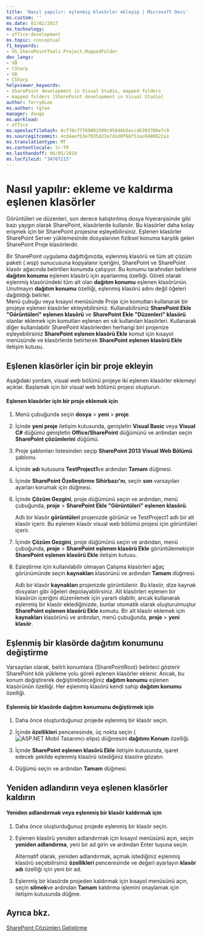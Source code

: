 ```yaml
---
title: 'Nasıl yapılır: eşlenmiş klasörler ekleyip | Microsoft Docs'
ms.custom: ''
ms.date: 02/02/2017
ms.technology:
- office-development
ms.topic: conceptual
f1_keywords:
- VS.SharePointTools.Project.MappedFolder
dev_langs:
- VB
- CSharp
- VB
- CSharp
helpviewer_keywords:
- SharePoint development in Visual Studio, mapped folders
- mapped folders [SharePoint development in Visual Studio]
author: TerryGLee
ms.author: tglee
manager: douge
ms.workload:
- office
ms.openlocfilehash: 8cf70cf7f69091590c950d6b5eccd6393708e7c9
ms.sourcegitcommit: 4cd4aef53e7035d23e7d1d0f66f51ac8480622a1
ms.translationtype: MT
ms.contentlocale: tr-TR
ms.lasthandoff: 06/05/2018
ms.locfileid: "34767215"
---
```

# <a name="how-to-add-and-remove-mapped-folders"></a>Nasıl yapılır: ekleme ve kaldırma eşlenen klasörler
  Görüntüleri ve düzenleri, son derece katıştırılmış dosya hiyerarşisinde gibi bazı yaygın olarak SharePoint, klasörlerde kullanılır. Bu klasörler daha kolay erişmek için bir SharePoint projesine eşleyebilirsiniz. Eşlenen klasörler SharePoint Server yüklemesinde dosyalarının fiziksel konuma karşılık gelen SharePoint Proje klasörlerdir.  
  
 Bir SharePoint uygulama dağıttığınızda, eşlenmiş klasörü ve tüm alt çözüm paketi (.wsp) sunucusuna kopyalanır içeriğini, SharePoint ve SharePoint klasör ağacında belirtilen konumda çalışıyor. Bu konumu tarafından belirlenir **dağıtım konumu** eşlenen klasörü için ayarlanmış özelliği. Göreli olarak eşlenmiş klasöründeki tüm alt olan **dağıtım konumu** eşlenen klasörünün. Unutmayın **dağıtım konumu** özelliği, eşlenmiş klasörü adını değil öğeleri dağıtıldığı belirler.  
 Menü çubuğu veya kısayol menüsünde Proje için komutları kullanarak bir projeye eşlenen klasörler ekleyebilirsiniz. Kullanabilirsiniz **SharePoint Ekle "Görüntüleri" eşlenen klasörü** ve **SharePoint Ekle "Düzenleri" klasörü** olanlar eklemek için komutları eşlenen en sık kullanılan klasörleri. Kullanarak diğer kullanılabilir SharePoint klasörlerden herhangi biri projenize eşleyebilirsiniz **SharePoint eşlenen klasörü Ekle** komut için kısayol menüsünde ve klasörlerde belirterek **SharePoint eşlenen klasörü Ekle** iletişim kutusu.  
  
## <a name="add-mapped-folders-to-a-project"></a>Eşlenen klasörler için bir proje ekleyin  
 Aşağıdaki yordam, visual web bölümü projeye iki eşlenen klasörler eklemeyi açıklar. Başlamak için bir visual web bölümü projesi oluşturun.  
  
#### <a name="to-add-mapped-folders-to-a-project"></a>Eşlenen klasörler için bir proje eklemek için  
  
1.  Menü çubuğunda seçin **dosya** > **yeni** > **proje**.  
  
2.  İçinde **yeni proje** iletişim kutusunda, genişletin **Visual Basic** veya **Visual C#** düğümü genişletin **Office/SharePoint** düğümünü ve ardından seçin **SharePoint çözümlerini** düğümü.  
  
3.  Proje şablonları listesinden seçip **SharePoint 2013 Visual Web Bölümü** şablonu.  
  
4.  İçinde **adı** kutusuna **TestProject1**ve ardından **Tamam** düğmesi.  
  
5.  İçinde **SharePoint Özelleştirme Sihirbazı'nı**, seçin **son** varsayılan ayarları korumak için düğmesi.  
  
6.  İçinde **Çözüm Gezgini**, proje düğümünü seçin ve ardından, menü çubuğunda, **proje** > **SharePoint Ekle "Görüntüleri" eşlenen klasörü**.  
  
     Adlı bir klasör **görüntüleri** projenizde görünür ve TestProject1 adlı bir alt klasör içerir. Bu eşlenen klasör visual web bölümü projesi için görüntüleri içerir.  
  
7.  İçinde **Çözüm Gezgini**, proje düğümünü seçin ve ardından, menü çubuğunda, **proje** > **SharePoint eşlenen klasörü Ekle** görüntülemekiçin **SharePoint eşlenen klasörü Ekle** iletişim kutusu.  
  
8.  Eşleştirme için kullanılabilir olmayan Çalışma klasörleri ağaç görünümünde seçin **kaynakları** klasörünü ve ardından **Tamam** düğmesi.  
  
     Adlı bir klasör **kaynakları** projenizde görüntülenir. Bu klasör, dize kaynak dosyaları gibi öğeleri depolayabilirsiniz. Alt klasörleri eşlenen bir klasörün içeriğini düzenlemek için yararlı olabilir, ancak kullanarak eşlenmiş bir klasör eklediğinizde, bunlar otomatik olarak oluşturulmuştur **SharePoint eşlenen klasörü Ekle** komutu. Bir alt klasör eklemek için **kaynakları** klasörünü ve ardından, menü çubuğunda, **proje** > **yeni klasör**.  
  
## <a name="change-the-deployment-location-of-a-mapped-folder"></a>Eşlenmiş bir klasörde dağıtım konumunu değiştirme  
 Varsayılan olarak, belirli konumlara {SharePointRoot} belirteci gösterir SharePoint kök yükleme yolu göreli eşlenen klasörler eklenir. Ancak, bu konum değiştirerek değiştirebileceğiniz **dağıtım konumu** eşlenen klasörünün özelliği. Her eşlenmiş klasörü kendi sahip **dağıtım konumu** özelliği.  
  
#### <a name="to-change-the-deployment-location-of-a-mapped-folder"></a>Eşlenmiş bir klasörde dağıtım konumunu değiştirmek için  
  
1.  Daha önce oluşturduğunuz projede eşlenmiş bir klasör seçin.  
  
2.  İçinde **özellikleri** penceresinde, üç nokta seçin (![ASP.NET Mobil Tasarımcı elips](../sharepoint/media/mwellipsis.gif "ASP.NET Mobil Tasarımcı elips")) düğmesini **dağıtımı Konum** özelliği.  
  
3.  İçinde **SharePoint eşlenen klasörü Ekle** iletişim kutusunda, işaret edecek şekilde eşlenmiş klasörü istediğiniz klasöre gözatın.  
  
4.  Düğümü seçin ve ardından **Tamam** düğmesi.  
  
## <a name="rename-or-remove-mapped-folders"></a>Yeniden adlandırın veya eşlenen klasörler kaldırın  
  
#### <a name="to-rename-or-remove-a-mapped-folder"></a>Yeniden adlandırmak veya eşlenmiş bir klasör kaldırmak için  
  
1.  Daha önce oluşturduğunuz projede eşlenmiş bir klasör seçin.  
  
2.  Eşlenen klasörü yeniden adlandırmak için kısayol menüsünü açın, seçin **yeniden adlandırma**, yeni bir ad girin ve ardından Enter tuşuna seçin.  
  
     Alternatif olarak, yeniden adlandırmak, açmak istediğiniz eşlenmiş klasörü seçebilirsiniz **özellikleri** penceresinde ve değeri ayarlayın **klasör adı** özelliği için yeni bir ad.  
  
3.  Eşlenmiş bir klasörde projeden kaldırmak için kısayol menüsünü açın, seçin **silmek**ve ardından **Tamam** kaldırma işlemini onaylamak için iletişim kutusunda düğme.  
  
## <a name="see-also"></a>Ayrıca bkz.
 [SharePoint Çözümleri Geliştirme](../sharepoint/developing-sharepoint-solutions.md)  
  
